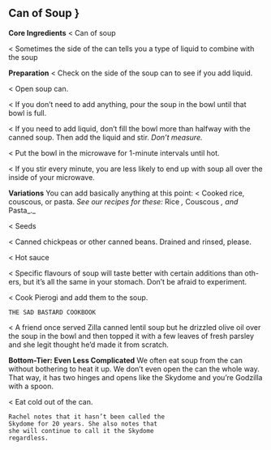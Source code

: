 ## Can of Soup }

**Core Ingredients**
< Can of soup

< Sometimes the side of the can tells you a type of liquid to combine with
the soup

**Preparation**
< Check on the side of the soup can to see if you add liquid.

< Open soup can.

< If you don’t need to add anything, pour the soup in the bowl until that
bowl is full.

< If you need to add liquid, don’t fill the bowl more than halfway with the
canned soup. Then add the liquid and stir. _Don’t measure._

< Put the bowl in the microwave for 1-minute intervals until hot.

< If you stir every minute, you are less likely to end up with soup all over
the inside of your microwave.

**Variations**
You can add basically anything at this point:
< Cooked rice, couscous, or pasta. _See our recipes for these:_ Rice _,_ Couscous _,
and_ Pasta_._

< Seeds

< Canned chickpeas or other canned beans. Drained and rinsed, please.

< Hot sauce

< Specific flavours of soup will taste better with certain additions than oth-
ers, but it’s all the same in your stomach. Don’t be afraid to experiment.

< Cook Pierogi and add them to the soup.


```
THE SAD BASTARD COOKBOOK
```
< A friend once served Zilla canned lentil soup but he drizzled olive oil
over the soup in the bowl and then topped it with a few leaves of fresh
parsley and she legit thought he’d made it from scratch.

**Bottom-Tier: Even Less Complicated**
We often eat soup from the can without bothering to heat it up. We don’t
even open the can the whole way. That way, it has two hinges and opens like
the Skydome and you’re Godzilla with a spoon.

< Eat cold out of the can.

```
Rachel notes that it hasn’t been called the
Skydome for 20 years. She also notes that
she will continue to call it the Skydome
regardless.
```